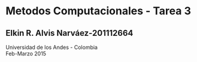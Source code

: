 Metodos Computacionales - Tarea 3
========================
Elkin R. Alvis Narváez-201112664
--------------------------------
Universidad de los Andes - Colombia   
Feb-Marzo 2015
